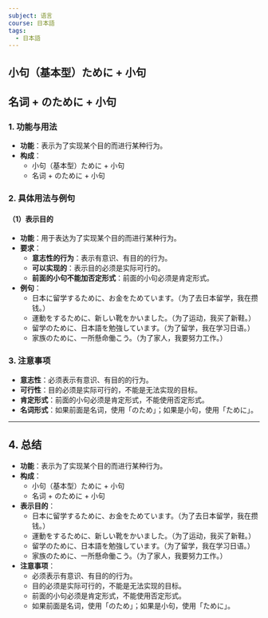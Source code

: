 ```yaml
---
subject: 语言
course: 日本語
tags:
  - 日本語
---
```


## 小句（基本型）ために + 小句
## 名词 + のために + 小句

### 1. **功能与用法**
- **功能**：表示为了实现某个目的而进行某种行为。
- **构成**：
  - 小句（基本型）ために + 小句
  - 名词 + のために + 小句

### 2. **具体用法与例句**

#### （1）**表示目的**
- **功能**：用于表达为了实现某个目的而进行某种行为。
- **要求**：
  - **意志性的行为**：表示有意识、有目的的行为。
  - **可以实现的**：表示目的必须是实际可行的。
  - **前面的小句不能加否定形式**：前面的小句必须是肯定形式。
- **例句**：
  - 日本に留学するために、お金をためています。（为了去日本留学，我在攒钱。）
  - 運動をするために、新しい靴をかいました。（为了运动，我买了新鞋。）
  - 留学のために、日本語を勉強しています。（为了留学，我在学习日语。）
  - 家族のために、一所懸命働こう。（为了家人，我要努力工作。）

### 3. **注意事项**
- **意志性**：必须表示有意识、有目的的行为。
- **可行性**：目的必须是实际可行的，不能是无法实现的目标。
- **肯定形式**：前面的小句必须是肯定形式，不能使用否定形式。
- **名词形式**：如果前面是名词，使用「のため」；如果是小句，使用「ために」。

---

## 4. **总结**
- **功能**：表示为了实现某个目的而进行某种行为。
- **构成**：
  - 小句（基本型）ために + 小句
  - 名词 + のために + 小句
- **表示目的**：
  - 日本に留学するために、お金をためています。（为了去日本留学，我在攒钱。）
  - 運動をするために、新しい靴をかいました。（为了运动，我买了新鞋。）
  - 留学のために、日本語を勉強しています。（为了留学，我在学习日语。）
  - 家族のために、一所懸命働こう。（为了家人，我要努力工作。）
- **注意事项**：
  - 必须表示有意识、有目的的行为。
  - 目的必须是实际可行的，不能是无法实现的目标。
  - 前面的小句必须是肯定形式，不能使用否定形式。
  - 如果前面是名词，使用「のため」；如果是小句，使用「ために」。
